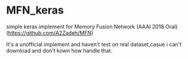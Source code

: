 # MFN_keras
simple keras implement for Memory Fusion Network (AAAI 2018 Oral) (https://github.com/A2Zadeh/MFN)

It's a unofficial implement and haven't test on real dataset,casue i can't download and don't kown how handle that.